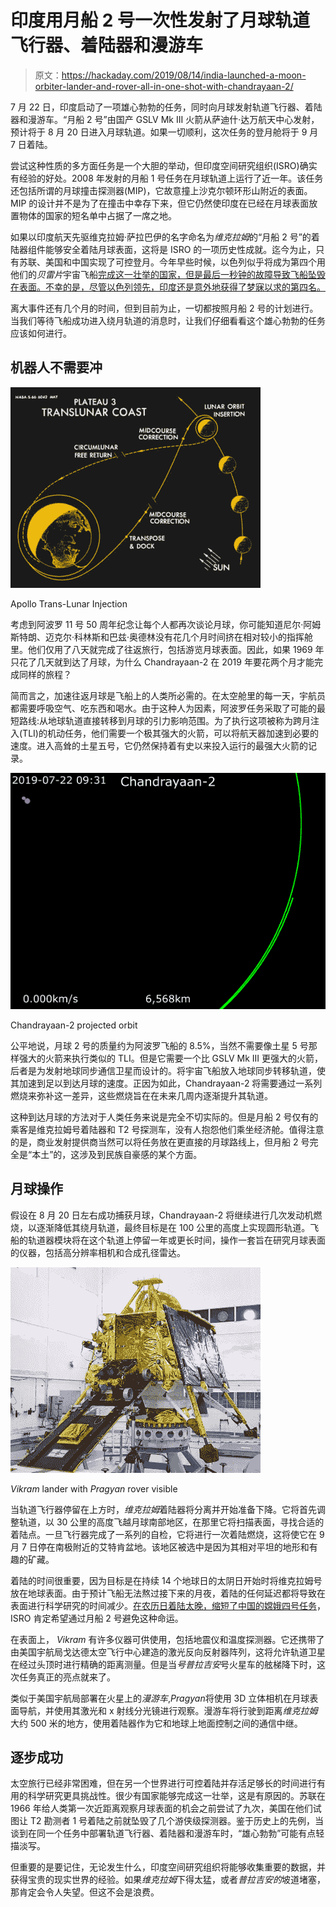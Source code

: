 # 印度用月船 2 号一次性发射了月球轨道飞行器、着陆器和漫游车

> 原文：<https://hackaday.com/2019/08/14/india-launched-a-moon-orbiter-lander-and-rover-all-in-one-shot-with-chandrayaan-2/>

7 月 22 日，印度启动了一项雄心勃勃的任务，同时向月球发射轨道飞行器、着陆器和漫游车。“月船 2 号”由国产 GSLV Mk III 火箭从萨迪什·达万航天中心发射，预计将于 8 月 20 日进入月球轨道。如果一切顺利，这次任务的登月舱将于 9 月 7 日着陆。

尝试这种性质的多方面任务是一个大胆的举动，但印度空间研究组织(ISRO)确实有经验的好处。2008 年发射的月船 1 号任务在月球轨道上运行了近一年。该任务还包括所谓的月球撞击探测器(MIP)，它故意撞上沙克尔顿环形山附近的表面。MIP 的设计并不是为了在撞击中幸存下来，但它仍然使印度在已经在月球表面放置物体的国家的短名单中占据了一席之地。

如果以印度航天先驱维克拉姆·萨拉巴伊的名字命名为*维克拉姆*的“月船 2 号”的着陆器组件能够安全着陆月球表面，这将是 ISRO 的一项历史性成就。迄今为止，只有苏联、美国和中国实现了可控登月。今年早些时候，以色列似乎将成为第四个用他们的*贝雷片*宇宙飞船[完成这一壮举的国家，但是最后一秒钟的故障导致飞船坠毁在表面。不幸的是，尽管以色列领先，印度还是意外地获得了梦寐以求的第四名。](https://hackaday.com/2019/04/11/israels-moon-lander-crashed-and-thats-ok/)

离大事件还有几个月的时间，但到目前为止，一切都按照月船 2 号的计划进行。当我们等待飞船成功进入绕月轨道的消息时，让我们仔细看看这个雄心勃勃的任务应该如何进行。

## 机器人不需要冲

![](img/b7e9fa220b84697ee0a276f77f8431f8.png)

Apollo Trans-Lunar Injection

考虑到阿波罗 11 号 50 周年纪念让每个人都再次谈论月球，你可能知道尼尔·阿姆斯特朗、迈克尔·科林斯和巴兹·奥德林没有花几个月时间挤在相对较小的指挥舱里。他们仅用了八天就完成了往返旅行，包括游览月球表面。因此，如果 1969 年只花了几天就到达了月球，为什么 Chandrayaan-2 在 2019 年要花两个月才能完成同样的旅程？

简而言之，加速往返月球是飞船上的人类所必需的。在太空舱里的每一天，宇航员都需要呼吸空气、吃东西和喝水。由于这种人为因素，阿波罗任务采取了可能的最短路线:从地球轨道直接转移到月球的引力影响范围。为了执行这项被称为跨月注入(TLI)的机动任务，他们需要一个极其强大的火箭，可以将航天器加速到必要的速度。进入高耸的土星五号，它仍然保持着有史以来投入运行的最强大火箭的记录。

[![](img/c50aef7439db18bfef0424ddf613b011.png)](https://hackaday.com/wp-content/uploads/2019/07/indiamoon_orbit.gif)

Chandrayaan-2 projected orbit

公平地说，月球 2 号的质量约为阿波罗飞船的 8.5%，当然不需要像土星 5 号那样强大的火箭来执行类似的 TLI。但是它需要一个比 GSLV Mk III 更强大的火箭，后者是为发射地球同步通信卫星而设计的。将宇宙飞船放入地球同步转移轨道，使其加速到足以到达月球的速度。正因为如此，Chandrayaan-2 将需要通过一系列燃烧来弥补这一差异，这些燃烧旨在在未来几周内逐渐提升其轨道。

这种到达月球的方法对于人类任务来说是完全不切实际的。但是月船 2 号仅有的乘客是维克拉姆号着陆器和 T2 号探测车，没有人抱怨他们乘坐经济舱。值得注意的是，商业发射提供商当然可以将任务放在更直接的月球路线上，但月船 2 号完全是“本土”的，这涉及到民族自豪感的某个方面。

## 月球操作

假设在 8 月 20 日左右成功捕获月球，Chandrayaan-2 将继续进行几次发动机燃烧，以逐渐降低其绕月轨道，最终目标是在 100 公里的高度上实现圆形轨道。飞船的轨道器模块将在这个轨道上停留一年或更长时间，操作一套旨在研究月球表面的仪器，包括高分辨率相机和合成孔径雷达。

[![](img/fd40fec81c4ee2489d161daf9f4ad537.png)](https://hackaday.com/wp-content/uploads/2019/07/indiamoon_lander.jpg)

*Vikram* lander with *Pragyan* rover visible

当轨道飞行器停留在上方时，*维克拉姆*着陆器将分离并开始准备下降。它将首先调整轨道，以 30 公里的高度飞越月球南部地区，在那里它将扫描表面，寻找合适的着陆点。一旦飞行器完成了一系列的自检，它将进行一次着陆燃烧，这将使它在 9 月 7 日停在南极附近的艾特肯盆地。该地区被选中是因为其相对平坦的地形和有趣的矿藏。

着陆的时间很重要，因为目标是在持续 14 个地球日的太阴日开始时将维克拉姆号放在地球表面。由于预计飞船无法熬过接下来的月夜，着陆的任何延迟都将导致在表面进行科学研究的时间减少。[在农历日着陆太晚，缩短了中国的嫦娥四号任务](https://hackaday.com/2019/01/23/the-short-and-tragic-story-of-life-on-the-moon/)，ISRO 肯定希望通过月船 2 号避免这种命运。

在表面上， *Vikram* 有许多仪器可供使用，包括地震仪和温度探测器。它还携带了由美国宇航局戈达德太空飞行中心建造的激光反向反射器阵列，这将允许轨道卫星在经过头顶时进行精确的距离测量。但是当*号普拉吉安*号火星车的舷梯降下时，这次任务真正的亮点就来了。

类似于美国宇航局部署在火星上的*漫游车*,*Pragyan*将使用 3D 立体相机在月球表面导航，并使用其激光和 x 射线分光镜进行观察。漫游车将行驶到距离*维克拉姆*大约 500 米的地方，使用着陆器作为它和地球上地面控制之间的通信中继。

## 逐步成功

太空旅行已经非常困难，但在另一个世界进行可控着陆并存活足够长的时间进行有用的科学研究更具挑战性。很少有国家能够完成这一壮举，这是有原因的。苏联在 1966 年给人类第一次近距离观察月球表面的机会之前尝试了九次，美国在他们试图让 T2 勘测者 1 号着陆之前就坠毁了几个游侠级探测器。鉴于历史上的先例，当谈到在同一个任务中部署轨道飞行器、着陆器和漫游车时，“雄心勃勃”可能有点轻描淡写。

但重要的是要记住，无论发生什么，印度空间研究组织将能够收集重要的数据，并获得宝贵的现实世界的经验。如果*维克拉姆*下得太猛，或者*普拉吉安的*坡道堵塞，那肯定会令人失望。但这不会是浪费。